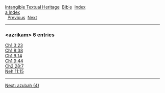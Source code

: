 [Intangible Textual Heritage](../../index)  [Bible](../index) 
[Index](index)   
[a Index](_a_)  
  [Previous](c00946)  [Next](c00948) 

------------------------------------------------------------------------

### &lt;azrikam&gt; 6 entries

[Ch1 3:23](../kjv/ch1003.htm#023)  
[Ch1 8:38](../kjv/ch1008.htm#038)  
[Ch1 9:14](../kjv/ch1009.htm#014)  
[Ch1 9:44](../kjv/ch1009.htm#044)  
[Ch2 28:7](../kjv/ch2028.htm#007)  
[Neh 11:15](../kjv/neh011.htm#015)  

------------------------------------------------------------------------

[Next: azubah (4)](c00948)
